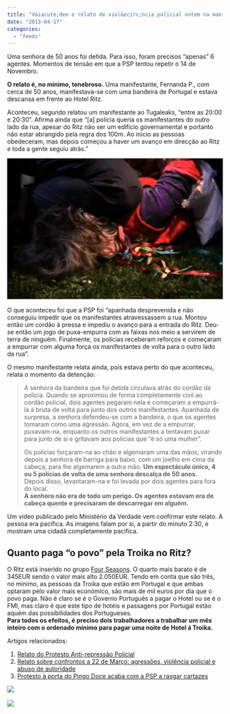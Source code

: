 ```yaml
---
title: "V&iacute;deo e relato de viol&ecirc;ncia policial ontem na manifesta&ccedil;&atilde;o anti-Troika &agrave; porta do Hotel Ritz"
date: "2013-04-17"
categories: 
  - "feeds"
---
```


Uma senhora de 50 anos foi detida. Para isso, foram precisos “apenas” 6 agentes. Momentos de tensão em que a PSP tentou repetir o 14 de Novembro.

**O relato é, no mínimo, tenebroso.** Uma manifestante, Fernanda P., com cerca de 50 anos, manifestava-se com uma bandeira de Portugal e estava descansa em frente ao Hotel Ritz.

Aconteceu, segundo relatou um manifestante ao Tugaleaks, “entre as 20:00 e 20:30”. Afirma ainda que “\[a\] polícia queria os manifestantes do outro lado da rua, apesar do Ritz não ser um edifício governamental e portanto não estar abrangido pela regra dos 100m. Ao início as pessoas obedeceram, mas depois começou a haver um avanço em direcção ao Ritz e toda a gente seguiu atrás.”

![Imagem de violência policial](images/violenciapolicial_ritz.png)

O que aconteceu foi que a PSP foi “apanhada desprevenida e não conseguiu impedir que os manifestantes atravessassem a rua. Montou então um cordão à pressa e impediu o avanço para a entrada do Ritz. Deu-se então um jogo de puxa-empurra com as faixas nos meio a servirem de terra de ninguém. Finalmente, os polícias receberam reforços e começaram a empurrar com alguma força os manifestantes de volta para o outro lado da rua”.

O mesmo manifestante relata ainda, pois estava perto do que aconteceu, relata o momento da detenção:

> A senhora da bandeira que foi detida circulava atrás do cordão da polícia. Quando se aproximou de forma completamente civil ao cordão policial, dois agentes pegaram nela e começaram a empurrá-la à bruta de volta para junto dos outros manifestantes. Apanhada de surpresa, a senhora defendeu-se com a bandeira, o que os agentes tomaram como uma agressão. Agora, em vez de a empurrar, puxavam-na, enquanto os outros manifestantes a tentavam puxar para junto de si e gritavam aos polícias que “é só uma mulher”.
> 
> Os polícias forçaram-na ao chão e algemaram uma das mãos, virando depois a senhora de barriga para baixo, com um joelho em cima da cabeça, para lhe algemarem a outra mão. **Um espectáculo único, 4 ou 5 polícias de volta de uma senhora descalça de 50 anos.**  
> Depois disso, levantaram-na e foi levada por dois agentes para fora do local.  
> **A senhora não era de todo um perigo. Os agentes estavam era de cabeça quente e precisaram de descarregar em alguém.**

Um vídeo publicado pelo Ministério da Verdade vem confirmar este relato. A pessoa era pacífica. As imagens falam por si, a partir do minuto 2:30, e mostram uma cidadã completamente pacifica.

## Quanto paga “o povo” pela Troika no Ritz?

O Ritz está inserido no grupo [Four Seasons](http://www.fourseasons.com/lisbon/ "http://www.fourseasons.com/lisbon/"). O quarto mais barato é de 345EUR sendo o valor mais alto 2.050EUR. Tendo em conta que são três, no mínimo, as pessoas da Troika que estão em Portugal e que ambas optaram pelo valor mais económico, são mais de mil euros por dia que o povo paga. Não é claro se é o Governo Português a pagar o Hotel ou se é o FMI, mas claro é que este tipo de hotéis e passagens por Portugal estão aquém das possibilidades dos Portugueses.  
**Para todos os efeitos, é preciso dois trabalhadores a trabalhar um mês inteiro com o ordenado mínimo para pagar uma noite de Hotel á Troika.**

Artigos relacionados:

1. [Relato do Protesto Anti-repressão Policial](http://www.tugaleaks.com/protesto-anti-repressao-policial.html "Relato do Protesto Anti-repressão Policial")
2. [Relato sobre confrontos a 22 de Março: agressões, violência policial e abuso de autoridade](http://www.tugaleaks.com/22-de-marco-relato.html "Relato sobre confrontos a 22 de Março: agressões, violência policial e abuso de autoridade")
3. [Protesto à porta do Pingo Doce acaba com a PSP a rasgar cartazes](http://www.tugaleaks.com/protesto-pingo-doce.html "Protesto à porta do Pingo Doce acaba com a PSP a rasgar cartazes")

![](http://yarpp.org/pixels/40a5fdda0dd292f8994db57bdeac6757)

![](http://feeds.feedburner.com/~r/tugaleaks/~4/OHXwCQOOzxs)
